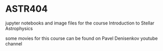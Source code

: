 # ASTR404
jupyter notebooks and image files for the course Introduction to Stellar Astrophysics 

some movies for this course can be found on Pavel Denisenkov youtube channel

